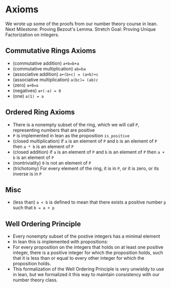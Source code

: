 # Axioms

We wrote up some of the proofs from our number theory course in lean. Next Milestone: Proving Bezout's Lemma. Stretch Goal: Proving Unique Factorization on integers.

## Commutative Rings Axioms

* (commutative addition) `a+b=b+a`
* (commutative multiplication) `ab=ba`
* (associative addition) `a+(b+c) = (a+b)+c`
* (associative multiplication) `a(bc)= (ab)c`
* (zero) `a+0=a`
* (negatives) `a+(-a) = 0`
* (one) `a(1) = a`

## Ordered Ring Axioms

* There is a nonempty subset of the ring, which we will call `P`, representing numbers that are positive
* `P` is implemented in lean as the proposition `is_positive`
* (closed multiplication) if `a` is an element of `P` and `b` is an element of `P` then `a * b` is an element of `P`
* (closed addition) if `a` is an element of `P` and `b` is an element of `P` then `a + b` is an element of `P`
* (nontriviality) `0` is not an element of `P`
* (trichotomy) For every element of the ring, it is in `P`, or it is zero, or its inverse is in `P`

## Misc

* (less than) `a < b` is defined to mean that there exists a positive number `p` such that `b = a + p` 

## Well Ordering Principle

* Every nonempty subset of the postive integers has a minimal element
* In lean this is implemented with propositions:
* For every proposition on the integers that holds on at least one positive integer, there is a positive integer for which the proposition holds, such that it is less than or equal to every other integer for which the proposition holds.
* This formalization of the Well Ordering Principle is very unwieldy to use in lean, but we formalized it this way to maintain consistency with our number theory class.
